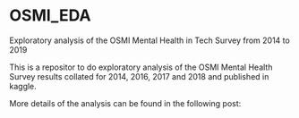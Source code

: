 # OSMI_EDA
Exploratory analysis of the OSMI Mental Health in Tech Survey from 2014 to 2019

This is a repositor to do exploratory analysis of the OSMI Mental Health Survey results collated for 2014, 2016, 2017 and 2018 and published in kaggle.

More details of the analysis can be found in the following post:
